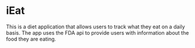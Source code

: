 # iEat
This is a diet application that allows users to track what they eat on a daily basis. The app uses the FDA api to provide users with information about the food they are eating. 

